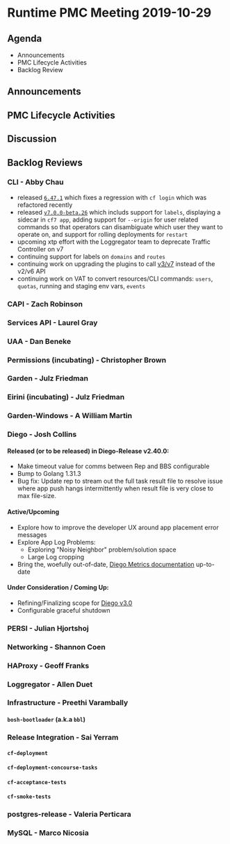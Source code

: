 # Runtime PMC Meeting 2019-10-29

## Agenda

* Announcements
* PMC Lifecycle Activities
* Backlog Review


## Announcements


## PMC Lifecycle Activities


## Discussion


## Backlog Reviews

### CLI - Abby Chau

- released [`6.47.1`](https://github.com/cloudfoundry/cli/releases) which fixes a regression with `cf login` which was refactored recently
- released [`v7.0.0-beta.26`](https://github.com/cloudfoundry/cli/releases/tag/v7.0.0-beta.26) which includs support for `labels`, displaying a sidecar in `cf7 app`, adding support for `--origin` for user related commands so that operators can disambiguate which user they want to operate on, and support for rolling deployments for `restart`
- upcoming xtp effort with the Loggregator team to deprecate Traffic Controller on v7
- continuing support for labels on `domains` and `routes`
- continuing work on upgrading the plugins to call [v3/v7](https://github.com/cloudfoundry/cli/tree/master/plugin/v7) instead of the v2/v6 API
- continuing work on VAT to convert resources/CLI commands: `users`, `quotas`, running and staging env vars, `events`



### CAPI - Zach Robinson


### Services API - Laurel Gray


### UAA - Dan Beneke


### Permissions (incubating) - Christopher Brown


### Garden - Julz Friedman


### Eirini (incubating) - Julz Friedman


### Garden-Windows - A William Martin


### Diego - Josh Collins
#### Released (or to be released) in Diego-Release v2.40.0:
- Make timeout value for comms between Rep and BBS configurable
- Bump to Golang 1.31.3
- Bug fix: Update rep to stream out the full task result file to resolve issue where app push hangs intermittently when result file is very close to max file-size.

#### Active/Upcoming
- Explore how to improve the developer UX around app placement error messages
- Explore App Log Problems:
  - Exploring "Noisy Neighbor" problem/solution space
  - Large Log cropping
- Bring the, woefully out-of-date, [Diego Metrics documentation](https://docs.cloudfoundry.org/running/all_metrics.html#diego) up-to-date 


#### Under Consideration / Coming Up:
- Refining/Finalizing scope for [Diego v3.0](https://www.pivotaltracker.com/epic/show/4354458)
- Configurable graceful shutdown


### PERSI - Julian Hjortshoj


### Networking - Shannon Coen


### HAProxy - Geoff Franks


### Loggregator - Allen Duet


### Infrastructure - Preethi Varambally

#### `bosh-bootloader` (a.k.a `bbl`)


### Release Integration - Sai Yerram

#### `cf-deployment`


#### `cf-deployment-concourse-tasks`


#### `cf-acceptance-tests`


#### `cf-smoke-tests`


### postgres-release - Valeria Perticara


### MySQL - Marco Nicosia

